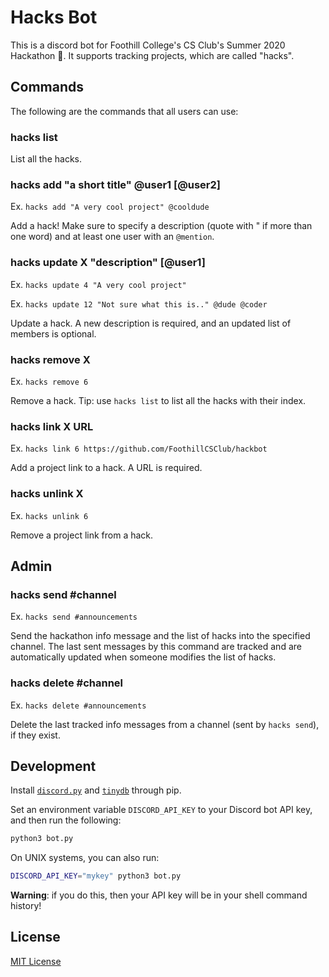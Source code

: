 # Hacks Bot

This is a discord bot for Foothill College's CS Club's Summer 2020 Hackathon 💬. It supports tracking projects, which are called "hacks".



## Commands

The following are the commands that all users can use:

### hacks list

List all the hacks.

### hacks add "a short title" @user1 [@user2]

Ex. `hacks add "A very cool project" @cooldude`

Add a hack! Make sure to specify a description (quote with " if more than one word) and at least one user with an `@mention`.


### hacks update X "description" [@user1]

Ex. `hacks update 4 "A very cool project"`

Ex. `hacks update 12 "Not sure what this is.." @dude @coder`

Update a hack. A new description is required, and an updated list of members is optional.


### hacks remove X

Ex. `hacks remove 6`

Remove a hack. Tip: use `hacks list` to list all the hacks with their index.


### hacks link X URL

Ex. `hacks link 6 https://github.com/FoothillCSClub/hackbot`

Add a project link to a hack. A URL is required.


### hacks unlink X

Ex. `hacks unlink 6`

Remove a project link from a hack.



## Admin

### hacks send #channel

Ex. `hacks send #announcements`

Send the hackathon info message and the list of hacks into the specified channel. The last sent messages by this command are tracked and are automatically updated when someone modifies the list of hacks.


### hacks delete #channel

Ex. `hacks delete #announcements`

Delete the last tracked info messages from a channel (sent by `hacks send`), if they exist.



## Development

Install [`discord.py`](https://pypi.org/project/discord.py/) and [`tinydb`](https://pypi.org/project/tinydb/) through pip.

Set an environment variable `DISCORD_API_KEY` to your Discord bot API key, and then run the following:

```bash
python3 bot.py
```

On UNIX systems, you can also run:

```bash
DISCORD_API_KEY="mykey" python3 bot.py
```

**Warning**: if you do this, then your API key will be in your shell command history!


## License

[MIT License](LICENSE)
